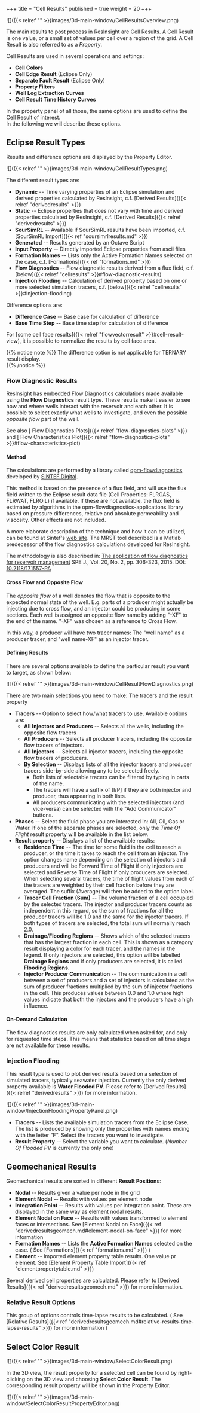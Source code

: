 +++
title = "Cell Results"
published = true
weight = 20
+++

![]({{< relref "" >}}images/3d-main-window/CellResultsOverview.png)

The main results to post process in ResInsight are Cell Results. A Cell Result is one value, or a small set of values per 
cell over a region of the grid. A Cell Result is also referred to as a *Property*.

Cell Results are used in several operations and settings: 

- **Cell Colors**
- **Cell Edge Result** (Eclipse Only)
- **Separate Fault Result** (Eclipse Only)
- **Property Filters**
- **Well Log Extraction Curves** 
- **Cell Result Time History Curves**

In the property panel of all those, the same options are used to define the Cell Result of interest.   
In the following we will describe these options. 

## Eclipse Result Types

Results and difference options are displayed by the Property Editor.

![]({{< relref "" >}}images/3d-main-window/CellResultTypes.png)

The different result types are:

- **Dynamic** -- Time varying properties of an Eclipse simulation and derived properties calculated by ResInsight, c.f. 
[Derived Results]({{< relref "derivedresults" >}})
- **Static** -- Eclipse properties that does not vary with time and derived properties calculated by ResInsight, c.f. [Derived Results]({{< relref "derivedresults" >}})
- **SourSimRL** -- Available if SourSimRL results have been imported, c.f. [SourSimRL Import]({{< ref "soursimrlresults.md" >}}) 
- **Generated** -- Results generated by an Octave Script
- **Input Property** -- Directly imported Eclipse properties from ascii files
- **Formation Names** -- Lists only the Active Formation Names selected on the case, c.f. [Formations]({{< ref "formations.md" >}})
- **Flow Diagnostics** -- Flow diagnostic results derived from a flux field, 
  c.f. [below]({{< relref "cellresults" >}}#flow-diagnostic-results)
- **Injection Flooding** -- Calculation of derived property based on one or more selected simulation tracers, 
  c.f. [below]({{< relref "cellresults" >}}#injection-flooding)

Difference options are:

- **Difference Case** -- Base case for calculation of difference
- **Base Time Step** -- Base time step for calculation of difference

For [some cell face results]({{< relref "flowvectorresult" >}}#cell-result-view), it is possible to normalize the results by cell face area.

{{% notice note %}}
The difference option is not applicable for TERNARY result display.  
{{% /notice %}}


### Flow Diagnostic Results

ResInsight has embedded Flow Diagnostics calculations made available using the **Flow Diagnostics** result type. 
These results make it easier to see how and where wells interact with the reservoir and each other. 
It is possible to select exactly what wells to investigate, and even the possible *opposite flow* part of the well.

See also [ Flow Diagnostics Plots]({{< relref "flow-diagnostics-plots" >}}) and [ Flow Characteristics Plot]({{< relref "flow-diagnostics-plots" >}}#flow-characteristics-plot) 

#### Method

The calculations are performed by a library called [opm-flowdiagnostics](https://github.com/OPM/opm-flowdiagnostics) developed by [SINTEF Digital](http://www.sintef.no/sintef-ikt/#/). 

This method is based on the presence of a flux field, and will use the flux field written to the Eclipse result data file (Cell Properties: FLRGAS, FLRWAT, FLROIL) if available. If these are not available, the flux field is estimated by algorithms in the opm-flowdiagnostics-applications library based on pressure differences, relative and absolute permeability and viscosity. Other effects are not included.

A more elaborate description of the technique and how it can be  utilized, can be found at Sintef's [web site](http://www.sintef.no/projectweb/mrst/modules/diagnostics/). The MRST tool described is a Matlab predecessor of the flow diagnostics calculations developed for ResInsight.

The methodology is also described in: 
[The application of flow diagnostics for reservoir management](http://folk.ntnu.no/andreas/papers/diagnostics.pdf) SPE J., Vol. 20, No. 2, pp. 306-323, 2015. DOI: [10.2118/171557-PA](https://dx.doi.org/10.2118/171557-PA)

#### Cross Flow and Opposite Flow

The *opposite flow* of a well denotes the flow that is opposite to the expected normal state of the well. E.g. parts of a producer might actually be injecting due to cross flow, and an injector could be producing in some sections.
Each well is assigned an opposite flow name by adding "-XF" to the end of the name. "-XF" was chosen as a reference to Cross Flow.

In this way, a producer will have two tracer names: The "well name" as a producer tracer, and "well name-XF" as an injector tracer.

#### Defining Results 

There are several options available to define the particular result you want to target, as shown below:

![]({{< relref "" >}}images/3d-main-window/CellResultFlowDiagnostics.png)

There are two main selections you need to make: The tracers and the result property 

- **Tracers** -- Option to select how/what tracers to use. Available options are:
    - **All Injectors and Producers** --  Selects all the wells, including the opposite flow tracers
    - **All Producers** -- Selects all producer tracers, including the opposite flow tracers of injectors.
    - **All Injectors** -- Selects all injector tracers, including the opposite flow tracers of producers.
    - **By Selection** -- Displays lists of all the injector tracers and producer tracers side-by-side allowing any to be selected freely.
       - Both lists of selectable tracers can be filtered by typing in parts of the name.
       - The tracers will have a suffix of [I/P] if they are both injector and producer, thus appearing in both lists.
       - All producers communicating with the selected injectors (and vice-versa) can be selected with the "Add Communicator" buttons.
- **Phases** -- Select the fluid phase you are interested in: All, Oil, Gas or Water. If one of the separate phases are selected, only the _Time Of Flight_ result property will be available in the list below.
- **Result property** -- Displays a list of the available results:
    - **Residence Time** -- The time for some fluid in the cell to reach a producer, 
    or the time it takes to reach the cell from an injector. The option changes name depending on the selection of injectors and producers and will be Forward Time of Flight if only injectors are selected and Reverse Time of Flight if only producers are selected.
    When selecting several tracers, the time of flight values from each of the tracers are weighted 
    by their cell fraction before they are averaged. The suffix (Average) will then be added to the option label.
    - **Tracer Cell Fraction (Sum)** -- The volume fraction of a cell occupied by the selected tracers. 
    The injector and producer tracers counts as independent in this regard, so the sum of fractions for 
    all the producer tracers will be 1.0 and the same for the injector tracers. If both types of tracers 
    are selected, the total sum will normally reach 2.0. 
    - **Drainage/Flooding Regions** -- Shows which of the selected tracers that has the largest fraction in each cell. 
    This is shown as a category result displaying a color for each tracer, and the names in the legend. If only injectors are selected, this option will be labelled **Drainage Regions** and if only producers are selected, it is called **Flooding Regions**.
    - **Injector Producer Communication** -- The communication in a cell between a set of producers and a set of injectors 
    is calculated as the sum of producer fractions multiplied by the sum of injector fractions in the cell. 
    This produces values between 0.0 and 1.0 where high values indicate that both the injectors and the producers 
    have a high influence.

#### On-Demand Calculation

The flow diagnostics results are only calculated when asked for, and only for requested time steps. This means that statistics based on all time steps are not available for these results.


### Injection Flooding

This result type is used to plot derived results based on a selection of simulated tracers, typically seawater injection. Currently the only derived property available is **Water Flooded PV**. Please refer to [Derived Results]({{< relref "derivedresults" >}}) for more information.

![]({{< relref "" >}}images/3d-main-window/InjectionFloodingPropertyPanel.png)

- **Tracers** -- Lists the available simulation tracers from the Eclipse Case. The list is produced by showing only the properties with names ending with the letter "F". Select the tracers you want to investigate.
- **Result Property** -- Select the variable you want to calculate. (_Number Of Flooded PV_ is currently the only one) 

## Geomechanical Results

Geomechanical results are sorted in different **Result Position**s:

- **Nodal** -- Results given a value per node in the grid
- **Element Nodal** -- Results with values per element node
- **Integration Point** -- Results with values per integration point. These are displayed in the same way as element nodal results. 
- **Element Nodal on Face** -- Results with values transformed to element faces or intersections. 
See [Element Nodal on Face]({{< ref "derivedresultsgeomech.md#element-nodal-on-face" >}}) for more information 
- **Formation Names** -- Lists the **Active Formation Names** selected on the case. ( See [Formations]({{< ref "formations.md" >}}) )
- **Element** -- Imported element property table results. One value pr element. See [Element Property Table Import]({{< ref "elementpropertytable.md" >}})

Several derived cell properties are calculated. Please refer to [Derived Results]({{< ref "derivedresultsgeomech.md" >}}) for more information.

### Relative Result Options

This group of options controls time-lapse results to be calculated. ( See [Relative Results]({{< ref "derivedresultsgeomech.md#relative-results-time-lapse-results" >}}) for more information ) 

## Select Color Result
![]({{< relref "" >}}images/3d-main-window/SelectColorResult.png)

In the 3D view, the result property for a selected cell can be found by right-clicking on the 3D view and choosing **Select Color Result**. The corresponding result property will be shown in the Property Editor.

![]({{< relref "" >}}images/3d-main-window/SelectColorResultPropertyEditor.png)
